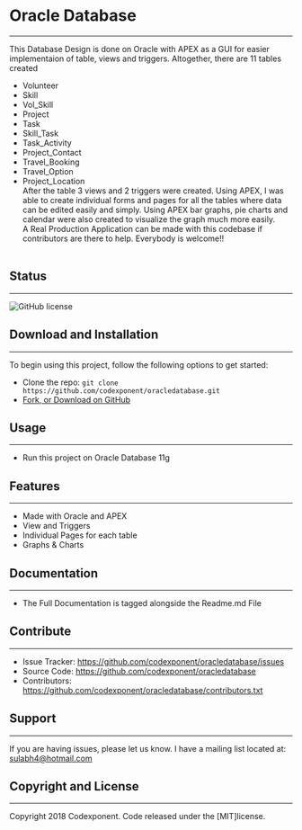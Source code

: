 # Oracle Database
--------

This Database Design is done on Oracle with APEX as a GUI for easier implementaion of table, views and triggers. Altogether, there are 11 tables created <br />
- Volunteer
- Skill
- Vol_Skill
- Project
- Task
- Skill_Task
- Task_Activity
- Project_Contact
- Travel_Booking
- Travel_Option
- Project_Location <br />
After the table 3 views and 2 triggers were created. Using APEX, I was able to create individual forms and pages for all the tables where data can be edited easily and simply. Using APEX bar graphs, pie charts and calendar were also created to visualize the graph much more easily.<br />
A Real Production Application can be made with this codebase if contributors are there to help. Everybody is welcome!!<br /> <br />


## Status
--------

![GitHub license](https://img.shields.io/badge/license-MIT-blue.svg)

## Download and Installation
-------

To begin using this project, follow the following options to get started:
* Clone the repo: `git clone https://github.com/codexponent/oracledatabase.git`
* [Fork, or Download on GitHub](https://github.com/codexponent/oracledatabase)

## Usage
-------

- Run this project on Oracle Database 11g

## Features
--------

- Made with Oracle and APEX
- View and Triggers
- Individual Pages for each table
- Graphs & Charts


## Documentation
--------

- The Full Documentation is tagged alongside the Readme.md File

## Contribute
----------

- Issue Tracker: https://github.com/codexponent/oracledatabase/issues
- Source Code: https://github.com/codexponent/oracledatabase
- Contributors: https://github.com/codexponent/oracledatabase/contributors.txt

## Support
-------

If you are having issues, please let us know.
I have a mailing list located at: sulabh4@hotmail.com

## Copyright and License
-------

Copyright 2018 Codexponent. Code released under the [MIT]license.

